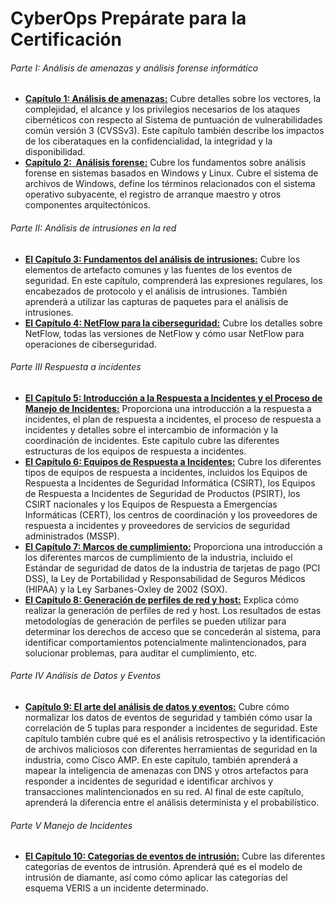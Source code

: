 # CyberOps Prepárate para la Certificación 

###### Parte I: Análisis de amenazas y análisis forense informático

- [**Capítulo 1: Análisis de amenazas:**]() Cubre detalles sobre los vectores, la complejidad, el alcance y los privilegios necesarios de los ataques cibernéticos con respecto al Sistema de puntuación de vulnerabilidades común versión 3 (CVSSv3). Este capítulo también describe los impactos de los ciberataques en la confidencialidad, la integridad y la disponibilidad.
- [**Capítulo 2:  Análisis forense:**]() Cubre los fundamentos sobre análisis forense en sistemas basados en Windows y Linux. Cubre el sistema de archivos de Windows, define los términos relacionados con el sistema operativo subyacente, el registro de arranque maestro y otros componentes arquitectónicos.

###### Parte II: Análisis de intrusiones en la red

- [**El Capítulo 3: Fundamentos del análisis de intrusiones:**]() Cubre los elementos de artefacto comunes y las fuentes de los eventos de seguridad. En este capítulo, comprenderá las expresiones regulares, los encabezados de protocolo y el análisis de intrusiones. También aprenderá a utilizar las capturas de paquetes para el análisis de intrusiones.
- [**El Capítulo 4: NetFlow para la ciberseguridad:**]() Cubre los detalles sobre NetFlow, todas las versiones de NetFlow y cómo usar NetFlow para operaciones de ciberseguridad.

###### Parte III Respuesta a incidentes

- [**El Capítulo 5: Introducción a la Respuesta a Incidentes y el Proceso de Manejo de Incidentes:**]() Proporciona una introducción a la respuesta a incidentes, el plan de respuesta a incidentes, el proceso de respuesta a incidentes y detalles sobre el intercambio de información y la coordinación de incidentes. Este capítulo cubre las diferentes estructuras de los equipos de respuesta a incidentes.
- [**El Capítulo 6: Equipos de Respuesta a Incidentes:**]() Cubre los diferentes tipos de equipos de respuesta a incidentes, incluidos los Equipos de Respuesta a Incidentes de Seguridad Informática (CSIRT), los Equipos de Respuesta a Incidentes de Seguridad de Productos (PSIRT), los CSIRT nacionales y los Equipos de Respuesta a Emergencias Informáticas (CERT), los centros de coordinación y los proveedores de respuesta a incidentes y proveedores de servicios de seguridad administrados (MSSP).
- [**El Capítulo 7: Marcos de cumplimiento:**]() Proporciona una introducción a los diferentes marcos de cumplimiento de la industria, incluido el Estándar de seguridad de datos de la industria de tarjetas de pago (PCI DSS), la Ley de Portabilidad y Responsabilidad de Seguros Médicos (HIPAA) y la Ley Sarbanes-Oxley de 2002 (SOX).
- [**El Capítulo 8: Generación de perfiles de red y host:**]() Explica cómo realizar la generación de perfiles de red y host. Los resultados de estas metodologías de generación de perfiles se pueden utilizar para determinar los derechos de acceso que se concederán al sistema, para identificar comportamientos potencialmente malintencionados, para solucionar problemas, para auditar el cumplimiento, etc.

###### Parte IV Análisis de Datos y Eventos

- [**Capítulo 9: El arte del análisis de datos y eventos:**]() Cubre cómo normalizar los datos de eventos de seguridad y también cómo usar la correlación de 5 tuplas para responder a incidentes de seguridad. Este capítulo también cubre qué es el análisis retrospectivo y la identificación de archivos maliciosos con diferentes herramientas de seguridad en la industria, como Cisco AMP. En este capítulo, también aprenderá a mapear la inteligencia de amenazas con DNS y otros artefactos para responder a incidentes de seguridad e identificar archivos y transacciones malintencionados en su red. Al final de este capítulo, aprenderá la diferencia entre el análisis determinista y el probabilístico.

###### Parte V Manejo de Incidentes

- [**El Capítulo 10: Categorías de eventos de intrusión:**]() Cubre las diferentes categorías de eventos de intrusión. Aprenderá qué es el modelo de intrusión de diamante, así como cómo aplicar las categorías del esquema VERIS a un incidente determinado.
